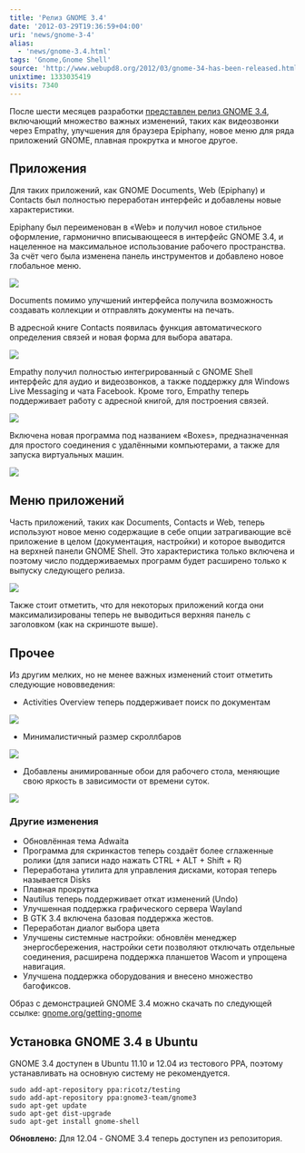 ```yaml
---
title: 'Релиз GNOME 3.4'
date: '2012-03-29T19:36:59+04:00'
uri: 'news/gnome-3-4'
alias: 
  - 'news/gnome-3.4.html'
tags: 'Gnome,Gnome Shell'
source: 'http://www.webupd8.org/2012/03/gnome-34-has-been-released.html'
unixtime: 1333035419
visits: 7340
---
```

После шести месяцев разработки [представлен релиз GNOME 3.4](http://library.gnome.org/misc/release-notes/3.4/), включающий множество важных изменений, таких как видеозвонки через Empathy, улучшения для браузера Epiphany, новое меню для ряда приложений GNOME, плавная прокрутка и многое другое.

## Приложения

Для таких приложений, как GNOME Documents, Web (Epiphany) и Contacts был полностью переработан интерфейс и добавлены новые характеристики.

Epiphany был переименован в «Web» и получил новое стильное оформление, гармонично вписывающееся в интерфейс GNOME 3.4, и нацеленное на максимальное использование рабочего пространства. За счёт чего была изменена панель инструментов и добавлено новое глобальное меню.

[![](img/2012/03/29/19-00/web-7027000065-o.jpg)](img/2012/03/29/19-00/web-7027000065-o.jpg)

Documents помимо улучшений интерфейса получила возможность создавать коллекции и отправлять документы на печать.

В адресной книге Contacts появилась функция автоматического определения связей и новая форма для выбора аватара.

[![](img/2012/03/29/19-00/rnuserscontacts-7026977003-o.jpg)](img/2012/03/29/19-00/rnuserscontacts-7026977003-o.jpg)

Empathy получил полностью интегрированный с GNOME Shell интерфейс для аудио и видеозвонков, а также поддержку для Windows Live Messaging и чата Facebook. Кроме того, Empathy теперь поддерживает работу с адресной книгой, для построения связей.

[![](img/2012/03/29/19-00/video-chat-7026975783-o.jpg)](img/2012/03/29/19-00/video-chat-7026975783-o.jpg)

Включена новая программа под названием «Boxes», предназначенная для простого соединения с удалёнными компьютерами, а также для запуска виртуальных машин.

[![](img/2012/03/29/19-00/rnusersboxes-7026977169-o.jpg)](img/2012/03/29/19-00/rnusersboxes-7026977169-o.jpg)

## Меню приложений

Часть приложений, таких как Documents, Contacts и Web, теперь используют новое меню содержащие в себе опции затрагивающие всё приложение в целом (документация, настройки) и которое выводится на верхней панели GNOME Shell. Это характеристика только включена и поэтому число поддерживаемых программ будет расширено только к выпуску следующего релиза.

[![](img/2012/03/29/19-00/rnusersapplication-menu-7026976509-o.jpg)](img/2012/03/29/19-00/rnusersapplication-menu-7026976509-o.jpg)

Также стоит отметить, что для некоторых приложений когда они максимализированы теперь не выводиться верхняя панель с заголовком (как на скриншоте выше).

## Прочее

Из другим мелких, но не менее важных изменений стоит отметить следующие нововведения:

*   Activities Overview теперь поддерживает поиск по документам

[![](img/2012/03/29/19-00/rnusersdocument-search-6880877626-o.jpg)](img/2012/03/29/19-00/rnusersdocument-search-6880877626-o.jpg)

*   Минималистичный размер скроллбаров

[![](img/2012/03/29/19-00/rnusersweb-6880877770-o.jpg)](img/2012/03/29/19-00/rnusersweb-6880877770-o.jpg)

*   Добавлены анимированные обои для рабочего стола, меняющие свою яркость в зависимости от времени суток.

[![](img/2012/03/29/19-00/rnusersbackground-6880876374-o.jpg)](img/2012/03/29/19-00/rnusersbackground-6880876374-o.jpg)

### Другие изменения

*   Обновлённая тема Adwaita
*   Программа для скринкастов теперь создаёт более сглаженные ролики (для записи надо нажать CTRL + ALT + Shift + R)
*   Переработана утилита для управления дисками, которая теперь называется Disks
*   Плавная прокрутка
*   Nautilus теперь поддерживает откат изменений (Undo)
*   Улучшенная поддержка графического сервера Wayland
*   В GTK 3.4 включена базовая поддержка жестов.
*   Переработан диалог выбора цвета
*   Улучшены системные настройки: обновлён менеджер энергосбережения, настройки сети позволяют отключать отдельные соединения, расширена поддержка планшетов Wacom и упрощена навигация.
*   Улучшена поддержка оборудования и внесено множество багофиксов.

Образ с демонстрацией GNOME 3.4 можно скачать по следующей ссылке: [gnome.org/getting-gnome](http://www.gnome.org/getting-gnome/)

## Установка GNOME 3.4 в Ubuntu

GNOME 3.4 доступен в Ubuntu 11.10 и 12.04 из тестового PPA, поэтому устанавливать на основную систему не рекомендуется.

```
sudo add-apt-repository ppa:ricotz/testing
sudo add-apt-repository ppa:gnome3-team/gnome3
sudo apt-get update
sudo apt-get dist-upgrade
sudo apt-get install gnome-shell
```

**Обновлено:** Для 12.04 - GNOME 3.4 теперь доступен из репозитория.
